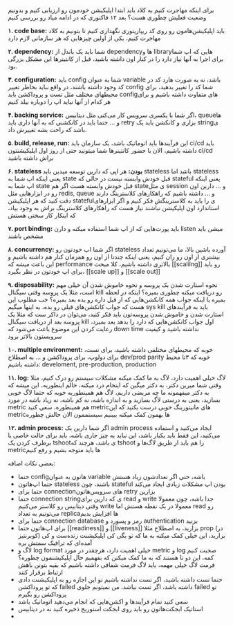 برای اینکه مهاجرت کنیم به کلاد باید ابتدا اپلیکیشن خودمون رو ارزیابی کنیم و بدونیم وضعیت فعلیش چطوری هست؟ بعد ۱۲ فاکتوری که در ادامه میاد رو بررسی کنیم

**۱. code base:** باید اپلیکیشن‌هامون رو روی کد ریپازیتوری نگهداری کنیم تا بتونیم به کلاد مهاجرت کنیم، یکی از اولین چیزهایی که هر سازمانی لازم دارد

**۲. dependency:** شما باید یک باندل از dependencyها و libraryهایی که اپ شما برای اجرا به آنها نیاز دارد را در کنار اون داشته باشید، قبل از کانتینرها این مشکل بزرگی بود.

**۳. configuration:** باید config شما به عنوان variable باشد،‌ نه به صورت هارد کد در کد وجود داشته باشند، در واقع نباید بخاطر تغییر config شما کد را تغییر بدهید، برای محیطهای مختلف مثل تست و پروداکشن باید configهای متفاوت داشته باشیم و برای هر کدام از آنها نباید اپ را دوباره بیلد کنیم

**۴. backing service:** اگر شما با یکسری سرویس کار می‌کنی مثل دیتابیس، queueها و ... حتما باید در کانکشنی که به آنها داری باید retry بزاری و کانکشن باید یک stringی باشد که راحت بشه تغییرش داد.

**۵. build, release, run:** این فرآیندها باید اتوماتیک باشد، یک سازمان باید ci/cd باید داشته باشیم، الان با حضور کانتینرها شما میتونید حتی از روز اول اپلیکیشنتون ci/cd براش داشته باشید

**۶. stateless بودن:** هر اپی که دارین توسعه میدین باید stateless باشد
اما stateless یعنی اینکه اپ شما به state قبل خودش وابسته نیست در حالی که stateful یعنی اینکه اپ شما به state قبل خودش وابسته هست
اگر هم stateی مثل session و ... دارین اون رو در ابزارهایی مثل redis, queue و ... داشته باشیم که راهکارهای کلاسترینگ دارند
دقت کنید که هر اپلیکیشن statefulی را باید به کلاسترینگش فکر کنیم و اگر ابزارهای استاندارد اون اپلیکیشن نباشند نیاز هست که راهکارهای کلاسترینگ براش به وجود بیاد، که اینکار کار سختی هستش

**۷. port binding:** باید پورت‌هایی که از اپ شما استفاده میکنه و دارن listen میشن باید مشخص باشند

**۸. concurrency:** اگر شما اپ خودتون رو stateless آورده باشین بالا، ما می‌تونیم تعداد بیشتری از اون رو ران کنیم، یعنی اینکه چندتا از اون رو همزمان کنار هم داشته باشیم و این باعث میشه که performance بالاتری داشته باشیم، کلا مبحث [[scalilng]] رو باید برای اپ خودتون در نظر بگیرد، [[scale up]] و [[scale out]]

**۹. disposability:** نحوه استارت شدن یک پروسه و نحوه خاموش شدن آن خیلی مهم است، مثلا یک پروسه وقتی سیگنال kill رو دریافت میکنه چطوری بمیره؟ اینکه در لحظه بمیره یا اینکه جواب همه کانکشن‌هایی که از قبل داره رو بده بعد بمیره؟ خب مطلوب این هست که جواب کانکشن‌های قبلی رو بده، به اینها میگیم sys kill
باید به فرآیندهای استارت شدن و خاموش شدن پروسه‌تون باید فکر کنید، می‌توان در داکر ست که مثلا یک پروسه بعد از دریافت سیگنال kill اول جواب کانکشن‌هایی که دارد را بدهد بعد بمیرد، رعایت کردن این موضوع باعث می‌شود که down time نداشته باشید و کیفیت سرویستون بالاتر برود

**۱۰. multiple environment:** خوبه که محیطهای مختلفی داشته باشید، برای تست، برای دولوپ، برای پروداکشن و ...
به اصطلاح dev/prod parity
خوبه که ۳تا محیط داشته باشیم: develoment, pre-production, production

**۱۱. log:** لاگ خیلی اهمیت دارد، لاگ به ما کمک میکنه مشکلات سیستم رو درک کنیم، مثلا وقتی شما میرین دکتر، به دکتر میگین که اینجام درد میکنه، حالم اینطوریه، این میشه که به دکتر میفهمونه ما چه مریضی داریم، لاگ هم همینطوریه
خوبه که حتما لاگ خوبی بسازید، یعنی به درستی لاگ بسازید و به اندازه باشه، نه کم باشه، نه زیاد باشه
در مورد metric هم همینطوره، سعی کنید metricهای مانیتورینگ خوبی درست بکنید که این metricها بهمون کمک میکنه ببینیم سیستممون الان حالش چطوره

**۱۲. admin process:** اگر شما دارین یک admin process ایجاد می‌کنید و استفاده می‌کنید، این فقط باید یکبار باشد، این نباید یه چیز جاری باشه، باید برای حالت خاصی یا برطرف کردن یک tshootی باشد، هرچند که tshoot را هم باید از طریق لاگ‌ها و metricها باید متوجه بشیم و رفع کنیم



بعضی نکات اضافه:

- حتما configهاتون به عنوان variable باشه، حتی اگر تعدادشون زیاد هستش
- حتما اپ‌هاتون stateless باشند، چون stateful بودن اپ مشکلات زیادی ایجاد می‌کند
- حتما برای connectionهای سرویس‌هاتون retry بزارین
- حتما connection stringی که دارین برای read و write جدا باشه، چون معمولا وقتی دیتابیس رو کلاستر می‌کنیم write معمولا در یک نقطه هستش اما read رو می‌تونیم به تعداد replicaها افزایش بدیم
- حتما برای connection database رمز و پسورد و authentication بزنید
- برای اپ‌هاتون حتما [[readiness]] و [[liveness]] بزارید، به اصطلاح مثلا prop (در کوبرنتیز) بزارید، این خیلی کمک میکنه به ما که تو بگی کی اپلیکیشنت زنده‌ست و کی آمده‌ای که ترافیک سمتش بره
- لاگ و log format خیلی اهمیت دارد، هرچقدر در مورد metric و log صحبت کنیم کمه، این دو تا هستند که به ما کمک میکنن که بفهمیم حال اپلیکیشنمون چطوره؟ فرمت لاگ خیلی مهمه، باید لاگ فرمت شفافی داشته باشیم که بقیه بتونن باهش ارتباط برقرار کنند
- حتما تست داشته باشید، اگر تست نداشته باشیم تو این اجازه رو به اپلیکیشنت دادی که تو پروداکشن failed داشته باشد، اگر تست نباشد، من نمیتونم جلوی failed تو پروداکشن رو بگیرم
- سعی کنید تمام فرآیند‌ها و اکشن‌هایی که انجام می‌دهید اتوماتیک باشد
- استاتیک ابجکت‌هاتون رو باید روی ابجکت استوریج ذخیره کنید نه در دیتابیس
- 
